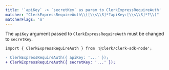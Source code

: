 ```yaml
---
title: '`apiKey` -> `secretKey` as param to ClerkExpressRequireAuth'
matcher: "ClerkExpressRequireAuth\\([\\s\\S]*?apiKey:[\\s\\S]*?\\)"
matcherFlags: 'm'
---
```


The `apiKey` argument passed to `ClerkExpressRequireAuth` must be changed to `secretKey`.

```diff
import { ClerkExpressRequireAuth } from '@clerk/clerk-sdk-node';

- ClerkExpressRequireAuth({ apiKey: '...' });
+ ClerkExpressRequireAuth({ secretKey: '...' });
```
